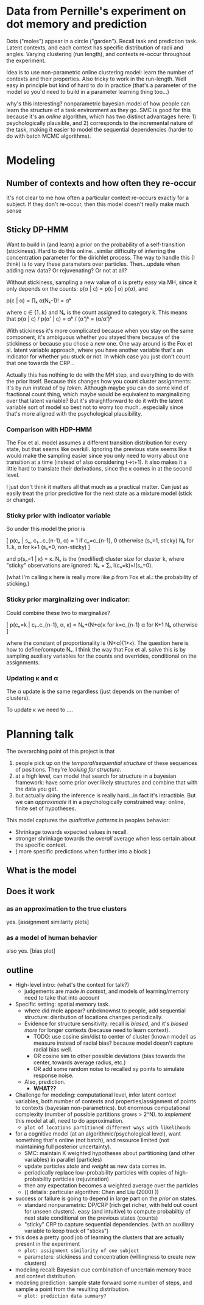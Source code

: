 # Data from Pernille's experiment on dot memory and prediction

Dots ("moles") appear in a circle ("garden").  Recall task and prediction task.
Latent contexts, and each context has specific distribution of radii and angles.
Varying clustering (run length), and contexts re-occur throughout the
experiment.

Idea is to use non-parametric online clustering model: learn the number of
contexts and their properties.  Also tricky to work in the run-length.  Well
easy in principle but kind of hard to do in practice (that's a parameter of the
model so you'd need to build in a parameter learning thing too...)

why's this interesting?  nonparametric bayesian model of how people can learn
the structure of a task environment as they go.  SMC is good for this because
it's an _online_ algorithm, which has two distinct advantages here: 1)
psychologically plausible, and 2) corresponds to the incremental nature of the
task, making it easier to model the sequential dependencies (harder to do with
batch MCMC algorithms).

# Modeling

## Number of contexts and how often they re-occur

It's not clear to me how often a particular context re-occurs exactly for a
subject.  If they don't re-occur, then this model doesn't really make much sense

## Sticky DP-HMM

Want to build in (and learn) a prior on the probability of a self-transition
(stickiness).  Hard to do this online...similar difficulty of inferring the
concentration parameter for the dirichlet process.  The way to handle this (I
think) is to vary these parameters over particles.  Then...update when adding
new data?  Or rejuvenating?  Or not at all?

Without stickiness, sampling a new value of α is pretty easy via MH, since it
only depends on the counts: p(α | c) ∝ p(c | α) p(α), and 

  p(c | α) ∝ ∏ₖ α(Nₖ-1)! ∝ αᵏ

where c ∈ {1..k} and Nₖ is the count assigned to category k.  This means that
p(α | c) / p(α' | c) = αᵏ / (α')ᵏ = (α/α')ᵏ

With stickiness it's more complicated because when you stay on the same
component, it's ambiguous whether you stayed there because of the stickiness or
because you chose a new one.  One way around is the Fox et al. latent variable
approach, where you have another variable that's an indicator for whether you
stuck or not.  In which case you just don't count that one towards the CRP...

Actually this has nothing to do with the MH step, and everything to do with the
prior itself.  Because this changes how you count cluster assignments: it's by
_run_ instead of by _token_.  Although maybe you can do some kind of fractional
count thing, which maybe would be equivalent to marginalizing over that latent
variable?  But it's straightforward to do it with the latent variable sort of
model so best not to worry too much...especially since that's more aligned with
the psychological plausibility.

### Comparison with HDP-HMM

The Fox et al. model assumes a different transition distribution for every
state, but that seems like overkill.  Ignoring the previous state seems like it
would make the sampling easier since you only need to worry about one transition
at a time (instead of also considering t->t+1).  It also makes it a little hard
to translate their derivations, since the κ comes in at the second level.

I just don't think it matters all that much as a practical matter.  Can just as
easily treat the prior predictive for the next state as a mixture model (stick
or change).

### Sticky prior with indicator variable

So under this model the prior is 

\[
  p(cₙ | sₙ, c₁...c_{n-1}, α) ∝ 1 if cₙ=c_{n-1}, 0 otherwise (sₙ=1, sticky)
                               Nₖ for 1..k, α for k+1 (sₙ=0, non-sticky)
\]

and p(sₙ=1 | κ) = κ.  Nₖ is the (modified) cluster size for cluster k, where
"sticky" observations are ignored: Nₖ = ∑ₙ I(cₙ=k)×I(sₙ=0).

(what I'm calling κ here is really more like ρ from Fox et al.: the probability
of sticking.)

### Sticky prior marginalizing over indicator:

Could combine these two to marginalize?

\[
  p(cₙ=k | c₁..c_{n-1}, α, κ) ∝ Nₖ+(N+α)κ for k=c_{n-1}
                                α for K+1
                                Nₖ otherwise
\]

where the constant of proportionality is (N+α)(1+κ).  The question here is how
to define/compute Nₖ.  I think the way that Fox et al. solve this is by sampling
auxiliary variables for the counts and overrides, conditional on the
assignments.

### Updating κ and α

The α update is the same regardless (just depends on the number of clusters).

To update κ we need to ....

# Planning talk

The overarching point of this project is that

1. people pick up on the _temporal/sequential structure_ of these sequences of
   positions.  They're _looking for structure_.
2. at a high level, can model that search for structure in a bayesian framework:
   have some prior over likely structures and combine that with the data you
   get.
3. but actually _doing_ the inference is really hard...in fact it's intractible.
   But we can _approximate_ it in a psychologically constrained way: online,
   finite set of hypotheses.
   
This model captures the _qualitative patterns_ in peoples behavior: 

* Shrinkage towards expected values in recall.
* stronger shrinkage towards the _overall_ average when less certain about the
  specific context.
* ( more specific predictions when further into a block )

## What is the model

## Does it work

### as an approximation to the true clusters

yes. [assignment similarity plots]

### as a model of human behavior

also yes.  [bias plot]




## outline

* High-level intro: (what's the context for talk?)
    * judgements are made _in context_, and models of learning/memory need to
      take that into account
* Specific setting: spatial memory task.
    * where did mole appear?  unbeknownst to people, add sequential structure:
      disribution of locations changes periodically.
    * Evidence for structure sensitivity: recall is _biased_, and it's _biased
      more_ for longer contexts (because need to learn context).
        * TODO: use cosine sim/dist to center of cluster (known model) as
          measure instead of radial bias?  because model doesn't capture radial
          bias well.
        * OR cosine sim to other possible deviations (bias towards the center,
          towards average radius, etc.)
        * OR add some random noise to recalled xy points to simulate
          response noise.
    * Also, prediction.
        * **WHAT??**
* Challenge for modeling: computational level, infer latent context variables,
  both number of contexts and properties/assignment of points to contexts
  (bayesian non-parametrics).  but enormous computational complexity (number of
  possible partitions grows > 2^N).  to _implement_ this model at all, need to
  do approximation.
    * `plot of locations partitioned different ways with likelihoods`
* for a cognitive model (at an algorithmic/psychological level), want something
  that's online (not batch), and resource limited (not maintaining full
  posterior uncertainty).
    * SMC: maintain K weighted hypotheses about partitioning (and other
      variables) in parallel (particles)
    * update particles _state_ and _weight_ as new data comes in.
    * periodically replace low-probability particles with copies of
      high-probability particles (rejuvination)
    * then any expectation becomes a weighted average over the particles
    * (( details: particular algorithm: Chen and Liu (2000) ))
* success or failure is going to depend in large part on the _prior_ on states.
    * standard nonparametric: DP/CRP (rich get richer, with held out count for
      unseen clusters).  easy (and intuitive) to compute probabiltiy of next
      state conditional on the previous states (counts)
    * "sticky" CRP to capture sequential dependencies. (with an auxiliary
      variable to keep track of "sticks")
* this does a pretty good job of learning the clusters that are actually present
  in the experiment
    * `plot: assignment similarity of one subject`
    * parameters: stickiness and concentration (willingness to create new
      clusters)
* modeling recall: Bayesian cue combination of uncertain memory trace and
  context distribution.
* modeling prediction: sample state forward some number of steps, and sample a
  point from the resulting distribution.
    * `plot: prediction data summary?`
